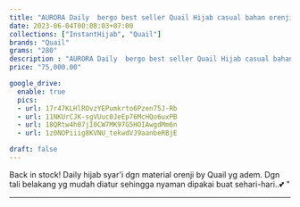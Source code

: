 ```yaml
---
title: "AURORA Daily  bergo best seller Quail Hijab casual bahan orenji"
date: 2023-06-04T00:08:03+07:00
collections: ["InstantHijab", "Quail"]
brands: "Quail"
grams: "280"
description : "AURORA Daily  bergo best seller Quail Hijab casual bahan orenji"
price: "75,000.00"

google_drive:
  enable: true
  pics:
  - url: 17r47KLHlROvzYEPumkrto6Pzen75J-Rb
  - url: 11NKUrCJK-sgVUuc0JeEp76McHQo6uxPB
  - url: 18QRtw4h07jI0CW7MK97G5HOIAwgdMm6n
  - url: 1z0NOPiiig8KVNU_tekwdVJ9aanbeRBjE

draft: false
---
```


Back in stock! Daily hijab syar'i dgn material orenji by Quail yg adem. Dgn tali belakang yg mudah diatur sehingga nyaman dipakai buat sehari-hari..💕 "

----------    
 
